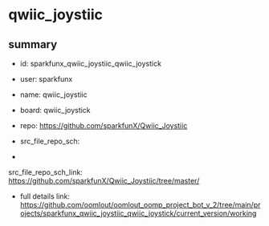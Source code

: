 # qwiic_joystiic
 
## summary 
* id: sparkfunx_qwiic_joystiic_qwiic_joystick
* user: sparkfunx
* name: qwiic_joystiic
* board: qwiic_joystick
* repo: https://github.com/sparkfunX/Qwiic_Joystiic



* src_file_repo_sch: 
*
 src_file_repo_sch_link: https://github.com/sparkfunX/Qwiic_Joystiic/tree/master/
* full details link: https://github.com/oomlout/oomlout_oomp_project_bot_v_2/tree/main/projects/sparkfunx_qwiic_joystiic_qwiic_joystick/current_version/working  






